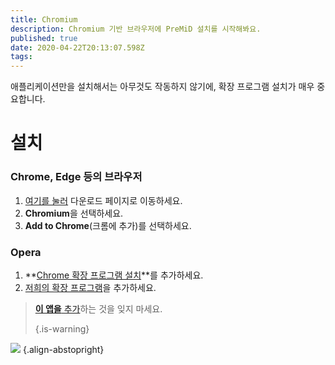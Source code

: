 ```yaml
---
title: Chromium
description: Chromium 기반 브라우저에 PreMiD 설치를 시작해봐요.
published: true
date: 2020-04-22T20:13:07.598Z
tags:
---
```


애플리케이션만을 설치해서는 아무것도 작동하지 않기에, 확장 프로그램 설치가 매우 중요합니다.

# 설치
### Chrome, Edge 등의 브라우저
1. [여기를 눌러](https://premid.app/downloads) 다운로드 페이지로 이동하세요.
2. **Chromium**을 선택하세요.
3. **Add to Chrome**(크롬에 추가)를 선택하세요.

### Opera
1. **[Chrome 확장 프로그램 설치](https://addons.opera.com/en/extensions/details/install-chrome-extensions/)**를 추가하세요.
2. [저희의 확장 프로그램](https://premid.app/downloads)을 추가하세요.

> [**이 앱을** 추가](/install)하는 것을 잊지 마세요. 
> 
> {.is-warning}

![](https://img.icons8.com/color/2x/chrome.png) {.align-abstopright}